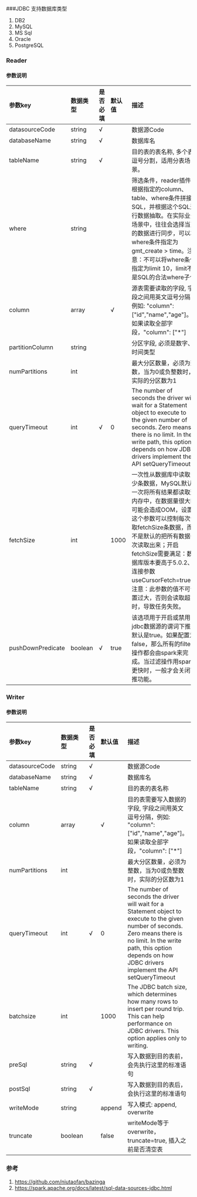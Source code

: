 ###JDBC 支持数据库类型

1. DB2
2. MySQL
3. MS Sql
4. Oracle
5. PostgreSQL

### Reader

#### 参数说明

| 参数key           | 数据类型   | 是否必填  | 默认值    | 描述                                                                                                                                                                                                                                      |
| :-----           | :-----    | :-----   | :------  |:----------------------------------------------------------------------------------------------------------------------------------------------------------------------------------------------------------------------------------------|
| datasourceCode   | string    | √        |          | 数据源Code                                                                                                                                                                                                                                 |
| databaseName     | string    | √        |          | 数据库名                                                                                                                                                                                                                                    |
| tableName        | string    | √        |          | 目的表的表名称, 多个表逗号分割，适用分表场景。                                                                                                                                                                                                                |
| where            | string    |          |          | 筛选条件，reader插件根据指定的column、table、where条件拼接SQL，并根据这个SQL进行数据抽取。在实际业务场景中，往往会选择当天的数据进行同步，可以将where条件指定为gmt_create > time。注意：不可以将where条件指定为limit 10，limit不是SQL的合法where子句                                                                        |
| column           | array     |          | √        | 源表需要读取的字段, 字段之间用英文逗号分隔，例如: "column": ["id","name","age"]。如果读取全部字段，"column": ["*"]                                                                                                                                                       |
| partitionColumn  | string    |          |          | 分区字段, 必须是数字、时间类型                                                                                                                                                                                                                        |
| numPartitions    | int       |          |          | 最大分区数量，必须为整数，当为0或负整数时，实际的分区数为1                                                                                                                                                                                                          |
| queryTimeout     | int       | √        | 0        | The number of seconds the driver will wait for a Statement object to execute to the given number of seconds. Zero means there is no limit. In the write path, this option depends on how JDBC drivers implement the API setQueryTimeout |
| fetchSize        | int       |          | 1000     | 一次性从数据库中读取多少条数据，MySQL默认一次将所有结果都读取到内存中，在数据量很大时可能会造成OOM，设置这个参数可以控制每次读取fetchSize条数据，而不是默认的把所有数据一次读取出来；开启fetchSize需要满足：数据库版本要高于5.0.2、连接参数useCursorFetch=true。 注意：此参数的值不可设置过大，否则会读取超时，导致任务失败。                                                |
| pushDownPredicate| boolean   | √        | true     | 该选项用于开启或禁用jdbc数据源的谓词下推。默认是true。如果配置为false，那么所有的filter操作都会由spark来完成。当过滤操作用spark更快时，一般才会关闭下推功能。                                                                                                                                           |


### Writer

#### 参数说明

| 参数key           | 数据类型   | 是否必填  | 默认值    |描述                                  |
| :-----           | :-----    | :-----   | :------  | :------                             |
| datasourceCode   | string    | √        |          | 数据源Code                           |
| databaseName     | string    | √        |          | 数据库名                             |
| tableName        | string    | √        |          | 目的表的表名称                        |
| column           | array     |          | √        | 目的表需要写入数据的字段, 字段之间用英文逗号分隔，例如: "column": ["id","name","age"]。如果读取全部字段，"column": ["*"] |
| numPartitions    | int       |          |          | 最大分区数量，必须为整数，当为0或负整数时，实际的分区数为1   |
| queryTimeout     | int       | √        | 0        | The number of seconds the driver will wait for a Statement object to execute to the given number of seconds. Zero means there is no limit. In the write path, this option depends on how JDBC drivers implement the API setQueryTimeout   |
| batchsize        | int       |          | 1000     | The JDBC batch size, which determines how many rows to insert per round trip. This can help performance on JDBC drivers. This option applies only to writing.|
| preSql           | string    | √        |          | 写入数据到目的表前，会先执行这里的标准语句                  |
| postSql          | string    | √        |          | 写入数据到目的表后，会执行这里的标准语句                  |
| writeMode        | string    |          | append   | 写入模式: append, overwrite|
| truncate         | boolean   |          | false    | writeMode等于overwrite，truncate=true, 插入之前是否清空表                |

### 参考
1. https://github.com/niutaofan/bazinga
2. https://spark.apache.org/docs/latest/sql-data-sources-jdbc.html

